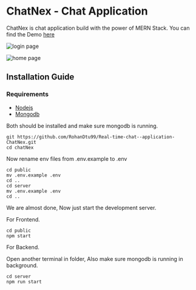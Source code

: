 # ChatNex - Chat Application

ChatNex is chat application build with the power of MERN Stack. You can find the Demo [here](https://www.youtube.com/watch?v=b3D31oRsDKU)

![login page](./images/chatNex_login.png)

![home page](./images/chatNex.png)

## Installation Guide

### Requirements

- [Nodejs](https://nodejs.org/en/download)
- [Mongodb](https://www.mongodb.com/docs/manual/administration/install-community/)

Both should be installed and make sure mongodb is running.

```shell
git https://github.com/RohanDtu99/Real-time-chat--application-ChatNex.git
cd chatNex
```

Now rename env files from .env.example to .env

```shell
cd public
mv .env.example .env
cd ..
cd server
mv .env.example .env
cd ..
```


We are almost done, Now just start the development server.

For Frontend.

```shell
cd public
npm start
```

For Backend.

Open another terminal in folder, Also make sure mongodb is running in background.

```shell
cd server
npm run start
```

